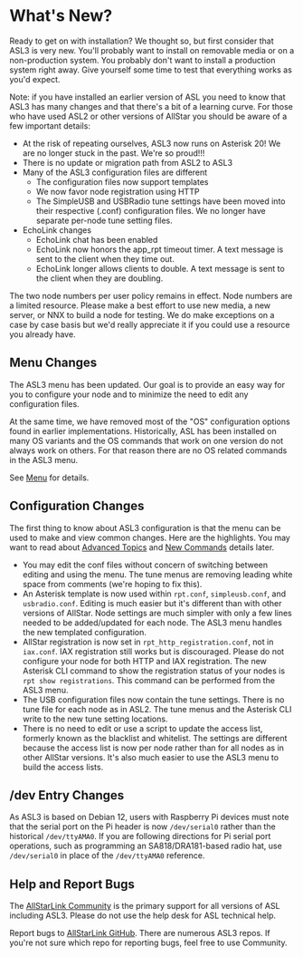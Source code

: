 # What's New?

Ready to get on with installation? We thought so, but first consider that ASL3 is very new. You'll probably want to install on removable media or on a non-production system. You probably don't want to install a production system right away. Give yourself some time to test that everything works as you'd expect.

Note: if you have installed an earlier version of ASL you need to know that ASL3 has many changes and that there's a bit of a learning curve. For those who have used ASL2 or other versions of AllStar you should be aware of a few important details:

- At the risk of repeating ourselves, ASL3 now runs on Asterisk 20!  We are no longer stuck in the past.  We're so proud!!!
- There is no update or migration path from ASL2 to ASL3
- Many of the ASL3 configuration files are different
	- The configuration files now support templates
	- We now favor node registration using HTTP
	- The SimpleUSB and USBRadio tune settings have been moved into their respective (.conf) configuration files.  We no longer have separate per-node tune setting files.
- EchoLink changes
	- EchoLink chat has been enabled
	- EchoLink now honors the app\_rpt timeout timer.  A text message is sent to the client when they time out.
	- EchoLink longer allows clients to double.  A text message is sent to the client when they are doubling.

The two node numbers per user policy remains in effect. Node numbers are a limited resource. Please make a best effort to use new media, a new server, or NNX to build a node for testing. We do make exceptions on a case by case basis but we'd really appreciate it if you could use a resource you already have.

## Menu Changes

The ASL3 menu has been updated. Our goal is to provide an easy way for you to configure your node and to minimize the need to edit any configuration files.

At the same time, we have removed most of the "OS" configuration options found in earlier implementations. Historically, ASL has been installed on many OS variants and the OS commands that work on one version do not always work on others. For that reason there are no OS related commands in the ASL3 menu.

See [Menu](menu.md) for details.

## Configuration Changes

The first thing to know about ASL3 configuration is that the menu can be used to make and view common changes. Here are the highlights. You may want to read about [Advanced Topics](../adv-topics/index.md) and [New Commands](../adv-topics/commands.md) details later.

- You may edit the conf files without concern of switching between editing and using the menu. The tune menus are removing leading white space from comments (we're hoping to fix this).
- An Asterisk template is now used within `rpt.conf`, `simpleusb.conf`, and `usbradio.conf`.  Editing is much easier but it's different than with other versions of AllStar. Node settings are much simpler with only a few lines needed to be added/updated for each node. The ASL3 menu handles the new templated configuration.
- AllStar registration is now set in `rpt_http_registration.conf`, not in `iax.conf`. IAX registration still works but is discouraged. Please do not configure your node for both HTTP and IAX registration. The new Asterisk CLI command to show the registration status of your nodes is `rpt show registrations`.  This command can be performed from the ASL3 menu.
- The USB configuration files now contain the tune settings. There is no tune file for each node as in ASL2. The tune menus and the Asterisk CLI write to the new tune setting locations.
- There is no need to edit or use a script to update the access list, formerly known as the blacklist and whitelist. The settings are different because the access list is now per node rather than for all nodes as in other AllStar versions. It's also much easier to use the ASL3 menu to build the access lists.

## /dev Entry Changes

As ASL3 is based on Debian 12, users with Raspberry Pi devices must
note that the serial port on the Pi header is now `/dev/serial0`
rather than the historical `/dev/ttyAMA0`. If you are following
directions for Pi serial port operations, such as programming an
SA818/DRA181-based radio hat, use `/dev/serial0` in place of the
`/dev/ttyAMA0` reference.

## Help and Report Bugs

The [AllStarLink Community](https://community.allstarlink.org/) is the primary support for all versions of ASL including ASL3. Please do not use the help desk for ASL technical help.

Report bugs to [AllStarLink GitHub](https://github.com/AllStarLink). There are numerous ASL3 repos. If you're not sure which repo for reporting bugs, feel free to use Community.
